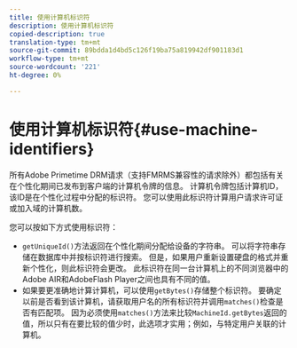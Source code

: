 ```yaml
---
title: 使用计算机标识符
description: 使用计算机标识符
copied-description: true
translation-type: tm+mt
source-git-commit: 89bdda1d4bd5c126f19ba75a819942df901183d1
workflow-type: tm+mt
source-wordcount: '221'
ht-degree: 0%

---
```



# 使用计算机标识符{#use-machine-identifiers}

所有Adobe Primetime DRM请求（支持FMRMS兼容性的请求除外）都包括有关在个性化期间已发布到客户端的计算机令牌的信息。 计算机令牌包括计算机ID，该ID是在个性化过程中分配的标识符。 您可以使用此标识符计算用户请求许可证或加入域的计算机数。

您可以按如下方式使用标识符：

* `getUniqueId()`方法返回在个性化期间分配给设备的字符串。 可以将字符串存储在数据库中并按标识符进行搜索。 但是，如果用户重新设置硬盘的格式并重新个性化，则此标识符会更改。 此标识符在同一台计算机上的不同浏览器中的Adobe AIR和AdobeFlash Player之间也具有不同的值。
* 如果要更准确地计算计算机，可以使用`getBytes()`存储整个标识符。 要确定以前是否看到该计算机，请获取用户名的所有标识符并调用`matches()`检查是否有匹配项。 因为必须使用`matches()`方法来比较`MachineId.getBytes`返回的值，所以只有在要比较的值少时，此选项才实用；例如，与特定用户关联的计算机。

